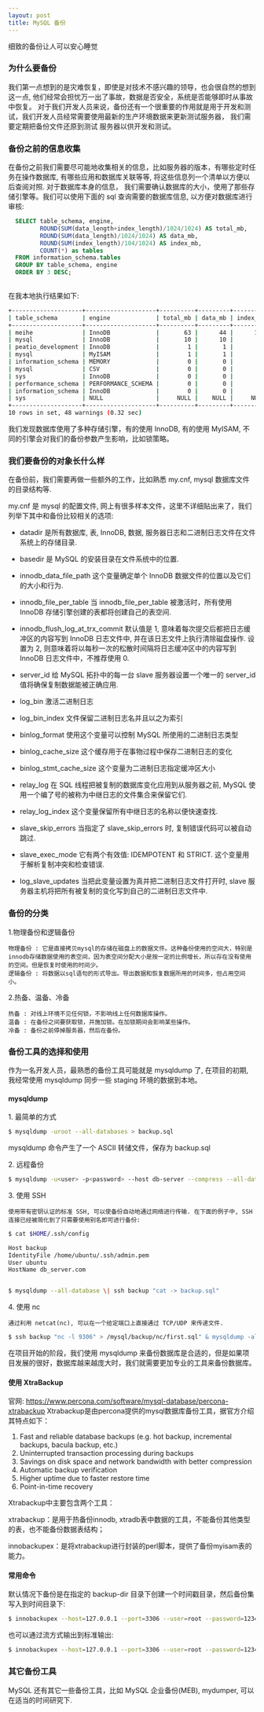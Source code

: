 ```yaml
---
layout: post
title: MySQL 备份
---
```


细致的备份让人可以安心睡觉

### 为什么要备份

我们第一点想到的是灾难恢复，即使是对技术不感兴趣的领导，也会很自然的想到这一点, 他们经常会担忧万一出了事故，数据是否安全，系统是否能够即时从事故中恢复。
对于我们开发人员来说，备份还有一个很重要的作用就是用于开发和测试，我们开发人员经常需要使用最新的生产环境数据来更新测试服务器， 我们需要定期把备份文件还原到测试
服务器以供开发和测试。

### 备份之前的信息收集

在备份之前我们需要尽可能地收集相关的信息，比如服务器的版本，有哪些定时任务在操作数据库, 有哪些应用和数据库关联等等, 将这些信息列一个清单以方便以后查阅对照.
对于数据库本身的信息， 我们需要确认数据库的大小，使用了那些存储引擎等。我们可以使用下面的 sql 查询需要的数据库信息, 以方便对数据库进行审核:

```sql
  SELECT table_schema, engine, 
	     ROUND(SUM(data_length+index_length)/1024/1024) AS total_mb,
		 ROUND(SUM(data_length)/1024/1024) AS data_mb,
		 ROUND(SUM(index_length)/104/1024) AS index_mb,
		 COUNT(*) as tables
  FROM information_schema.tables
  GROUP BY table_schema, engine
  ORDER BY 3 DESC;
  
```

在我本地执行结果如下:

```bash
+--------------------+--------------------+----------+---------+----------+--------+
| table_schema       | engine             | total_mb | data_mb | index_mb | tables |
+--------------------+--------------------+----------+---------+----------+--------+
| meihe              | InnoDB             |       63 |      44 |      190 |     86 |
| mysql              | InnoDB             |       10 |      10 |        0 |      9 |
| peatio_development | InnoDB             |        1 |       1 |        4 |     35 |
| mysql              | MyISAM             |        1 |       1 |        1 |     22 |
| information_schema | MEMORY             |        0 |       0 |        0 |     51 |
| mysql              | CSV                |        0 |       0 |        0 |      2 |
| sys                | InnoDB             |        0 |       0 |        0 |      1 |
| performance_schema | PERFORMANCE_SCHEMA |        0 |       0 |        0 |     87 |
| information_schema | InnoDB             |        0 |       0 |        0 |     10 |
| sys                | NULL               |     NULL |    NULL |     NULL |    100 |
+--------------------+--------------------+----------+---------+----------+--------+
10 rows in set, 48 warnings (0.32 sec)

```

我们发现数据库使用了多种存储引擎，有的使用 InnoDB, 有的使用 MyISAM, 不同的引擎会对我们的备份参数产生影响，比如锁策略。

### 我们要备份的对象长什么样

在备份前，我们需要再做一些额外的工作，比如熟悉 my.cnf, mysql 数据库文件的目录结构等.

my.cnf 是 mysql 的配置文件, 网上有很多样本文件，这里不详细贴出来了，我们列举下其中和备份比较相关的选项:

* datadir 是所有数据库, 表, InnoDB, 数据, 服务器日志和二进制日志文件在文件系统上的存储目录.

* basedir 是 MySQL 的安装目录在文件系统中的位置.

* innodb_data_file_path 这个变量确定单个 InnoDB 数据文件的位置以及它们的大小和行为.

* innodb_file_per_table 当 innodb_file_per_table 被激活时，所有使用 InnoDB 存储引擎创建的表都将创建自己的表空间.

* innodb_flush_log_at_trx_commit 默认值是 1, 意味着每次提交后都把日志缓冲区的内容写到 InnoDB 日志文件中, 并在该日志文件上执行清除磁盘操作. 设置为 2, 则意味着将以每秒一次的松散时间隔将日志缓冲区中的内容写到 InnoDB 日志文件中，不推荐使用 0.

* server_id 给 MySQL 拓扑中的每一台 slave 服务器设置一个唯一的 server_id 值将确保复制数据能被正确应用.

* log_bin 激活二进制日志

* log_bin_index 文件保留二进制日志名并且以之为索引

* binlog_format 使用这个变量可以控制 MySQL 所使用的二进制日志类型

* binlog_cache_size 这个缓存用于在事物过程中保存二进制日志的变化

* binlog_stmt_cache_size 这个变量为二进制日志指定缓冲区大小

* relay_log 在 SQL 线程把被复制的数据库变化应用到从服务器之前, MySQL 使用一个编了号的被称为中继日志的文件集合来保留它们.

* relay_log_index 这个变量保留所有中继日志的名称以便快速查找.

* slave_skip_errors 当指定了 slave_skip_errors 时, 复制错误代码可以被自动跳过.

* slave_exec_mode 它有两个有效值: IDEMPOTENT 和 STRICT. 这个变量用于解析复制冲突和检查错误.

* log_slave_updates 当把此变量设置为真并把二进制日志文件打开时, slave 服务器主机将把所有被复制的变化写到自己的二进制日志文件中.


### 备份的分类

1.物理备份和逻辑备份

	物理备份 : 它是直接拷贝mysql的存储在磁盘上的数据文件。这种备份使用的空间大，特别是innodb存储数据使用的表空间，因为表空间分配大小是按一定的比例增长，所以存在没有使用的空间。但是恢复时使用的时间少。
	逻辑备份 : 将数据以sql语句的形式导出。导出数据和恢复数据所用的时间多，但占用空间小。

2.热备、温备、冷备

	热备 : 对线上环境不见任何锁，不影响线上任何数据库操作。
	温备 : 在备份之间要获取锁，并施加锁。在加锁期间会影响某些操作。
	冷备 : 备份之前停掉服务器，然后在备份。


### 备份工具的选择和使用

作为一名开发人员，最熟悉的备份工具可能就是 mysqldump 了, 在项目的初期, 我经常使用 mysqldump 同步一些 staging 环境的数据到本地。


#### mysqldump


1\. 最简单的方式

```bash
$ mysqldump -uroot --all-databases > backup.sql  
```

mysqldump 命令产生了一个 ASCII 转储文件，保存为 backup.sql

2\. 远程备份

```bash
$ mysqldump -u<user> -p<password> --host db-server --compress --all-database > backup.sql
```

3\. 使用 SSH

	使用带有密钥认证的标准 SSH, 可以使备份自动地通过网络进行传输. 在下面的例子中, SSH 连接已经被简化到了只需要使用别名即可进行备份:

```bash
$ cat $HOME/.ssh/config

Host backup
IdentityFile /home/ubuntu/.ssh/admin.pem
User ubuntu
HostName db_server.com


$ mysqldump --all-database \| ssh backup "cat -> backup.sql"
```	


4\. 使用 nc

	通过利用 netcat(nc), 可以在一个给定端口上直接通过 TCP/UDP 来传递文件.
	
```bash	
$ ssh backup "nc -l 9306" > /mysql/backup/nc/first.sql" & mysqldump -all-database | nc backup 9306
```	


在项目开始的阶段，我们使用 mysqldump 来备份数据库是合适的，但是如果项目发展的很好，数据库越来越庞大时，我们就需要更加专业的工具来备份数据库。

#### 使用 XtraBackup

官网: https://www.percona.com/software/mysql-database/percona-xtrabackup
Xtrabackup是由percona提供的mysql数据库备份工具，据官方介绍其特点如下：

1. Fast and reliable database backups (e.g. hot backup, incremental backups, bacula backup, etc.)
2. Uninterrupted transaction processing during backups
3. Savings on disk space and network bandwidth with better compression
4. Automatic backup verification
5. Higher uptime due to faster restore time
6. Point-in-time recovery


Xtrabackup中主要包含两个工具：

xtrabackup：是用于热备份innodb, xtradb表中数据的工具，不能备份其他类型的表，也不能备份数据表结构；

innobackupex：是将xtrabackup进行封装的perl脚本，提供了备份myisam表的能力。


#### 常用命令

默认情况下备份是在指定的 backup-dir 目录下创建一个时间戳目录，然后备份集写入到时间目录下:

```bash
$ innobackupex --host=127.0.0.1 --port=3306 --user=root --password=123456 --defaults-file=/etc/my.cnf backup-dir
```

也可以通过流方式输出到标准输出:

```bash
$ innobackupex --host=127.0.0.1 --port=3306 --user=root --password=123456 --defaults-file=/etc/my.cnf --stream=tar backup-dir | gzip > backup.tar.gz
```



### 其它备份工具


MySQL 还有其它一些备份工具，比如 MySQL 企业备份(MEB), mydumper, 可以在适当的时间研究下.
